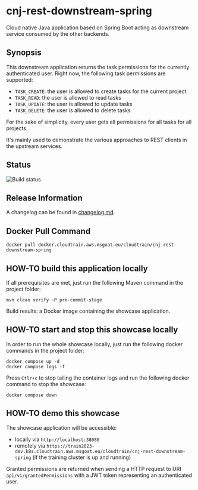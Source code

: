 # cnj-rest-downstream-spring

Cloud native Java application based on Spring Boot acting as downstream service consumed by the other backends.

## Synopsis

This downstream application returns the task permissions for the currently authenticated user. Right now, the following
task permissions are supported:

* `TASK_CREATE`: the user is allowed to create tasks for the current project
* `TASK_READ`: the user is allowed to read tasks
* `TASK_UPDATE`: the user is allowed to update tasks
* `TASK_DELETE`: the user is allowed to delete tasks

For the sake of simplicity, every user gets all permissions for all tasks for all projects.

It's mainly used to demonstrate the various approaches to REST clients in the upstream services. 

## Status

![Build status](https://codebuild.eu-west-1.amazonaws.com/badges?uuid=eyJlbmNyeXB0ZWREYXRhIjoic21SK3JkcFFYMjBLVk5sUnB2eHUwY0d3Q291dnZYYkliNHlSN1M3bFdUWnlUcmt0c2FzZVB2N3JoWHVOdFJtRGRBSEN4Z3lINlpSRkM3d28zMTRkVFIwPSIsIml2UGFyYW1ldGVyU3BlYyI6IlRXRDNmR1dmMk1NR0VBRkEiLCJtYXRlcmlhbFNldFNlcmlhbCI6MX0%3D&branch=main)

## Release Information

A changelog can be found in [changelog.md](changelog.md).

## Docker Pull Command

`docker pull docker.cloudtrain.aws.msgoat.eu/cloudtrain/cnj-rest-downstream-spring`

## HOW-TO build this application locally

If all prerequisites are met, just run the following Maven command in the project folder:

```shell 
mvn clean verify -P pre-commit-stage
```

Build results: a Docker image containing the showcase application.

## HOW-TO start and stop this showcase locally

In order to run the whole showcase locally, just run the following docker commands in the project folder:

```shell 
docker compose up -d
docker compose logs -f 
```

Press `Ctlr+c` to stop tailing the container logs and run the following docker command to stop the showcase:

```shell 
docker compose down
```

## HOW-TO demo this showcase

The showcase application will be accessible:
* locally via `http://localhost:38080`
* remotely via `https://train2023-dev.k8s.cloudtrain.aws.msgoat.eu/cloudtrain/cnj-rest-downstream-spring` (if the training cluster is up and running)

Granted permissions are returned when sending a HTTP request to URI `api/v1/grantedPermissions` with a JWT token representing an authenticated user.